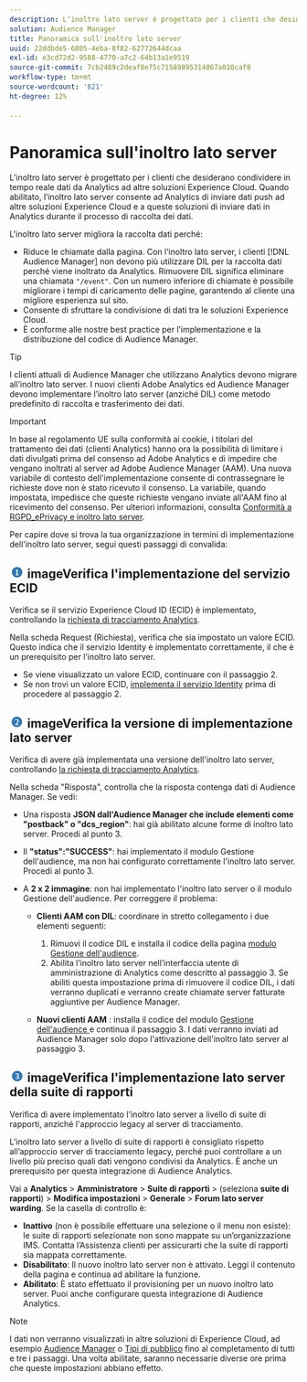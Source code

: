 ```yaml
---
description: L’inoltro lato server è progettato per i clienti che desiderano condividere in tempo reale dati da Analytics ad altre soluzioni Experience Cloud. Quando abilitato, l’inoltro lato server consente ad Analytics di inviare dati push ad altre soluzioni Experience Cloud e a queste soluzioni di inviare dati in Analytics durante il processo di raccolta dei dati.
solution: Audience Manager
title: Panoramica sull'inoltro lato server
uuid: 22ddbde5-6805-4eba-8f82-62772644dcaa
exl-id: e3cd72d2-9588-4770-a7c2-64b13a1e9519
source-git-commit: 7cb2489c2deaf8e75c71589895314067a010caf8
workflow-type: tm+mt
source-wordcount: '821'
ht-degree: 12%

---
```


# Panoramica sull&#39;inoltro lato server

L’inoltro lato server è progettato per i clienti che desiderano condividere in tempo reale dati da Analytics ad altre soluzioni Experience Cloud. Quando abilitato, l’inoltro lato server consente ad Analytics di inviare dati push ad altre soluzioni Experience Cloud e a queste soluzioni di inviare dati in Analytics durante il processo di raccolta dei dati.

L&#39;inoltro lato server migliora la raccolta dati perché:

* Riduce le chiamate dalla pagina. Con l’inoltro lato server, i clienti [!DNL Audience Manager] non devono più utilizzare DIL per la raccolta dati perché viene inoltrato da Analytics. Rimuovere DIL significa eliminare una chiamata `"/event"`. Con un numero inferiore di chiamate è possibile migliorare i tempi di caricamento delle pagine, garantendo al cliente una migliore esperienza sul sito.
* Consente di sfruttare la condivisione di dati tra le soluzioni Experience Cloud.
* È conforme alle nostre best practice per l’implementazione e la distribuzione del codice di Audience Manager.

>[!TIP]
>
>I clienti attuali di Audience Manager che utilizzano Analytics devono migrare all’inoltro lato server. I nuovi clienti Adobe Analytics ed Audience Manager devono implementare l’inoltro lato server (anziché DIL) come metodo predefinito di raccolta e trasferimento dei dati.

>[!IMPORTANT]
>In base al regolamento UE sulla conformità ai cookie, i titolari del trattamento dei dati (clienti Analytics) hanno ora la possibilità di limitare i dati divulgati prima del consenso ad Adobe Analytics e di impedire che vengano inoltrati al server ad Adobe Audience Manager (AAM). Una nuova variabile di contesto dell&#39;implementazione consente di contrassegnare le richieste dove non è stato ricevuto il consenso. La variabile, quando impostata, impedisce che queste richieste vengano inviate all&#39;AAM fino al ricevimento del consenso. Per ulteriori informazioni, consulta [Conformità a RGPD_ePrivacy e inoltro lato server](/help/admin/admin/c-server-side-forwarding/ssf-gdpr.md).

Per capire dove si trova la tua organizzazione in termini di implementazione dell&#39;inoltro lato server, segui questi passaggi di convalida:

## ![step1_icon.png ](assets/step1_icon.png) imageVerifica l&#39;implementazione del servizio ECID

Verifica se il servizio Experience Cloud ID (ECID) è implementato, controllando la [richiesta di tracciamento Analytics](https://experienceleague.adobe.com/docs/id-service/using/implementation/test-verify.html?lang=it).

Nella scheda Request (Richiesta), verifica che sia impostato un valore ECID. Questo indica che il servizio Identity è implementato correttamente, il che è un prerequisito per l’inoltro lato server.

* Se viene visualizzato un valore ECID, continuare con il passaggio 2.
* Se non trovi un valore ECID, [implementa il servizio Identity](https://experienceleague.adobe.com/docs/id-service/using/implementation/implementation-guides.html) prima di procedere al passaggio 2.

## ![step2_icon.png ](assets/step2_icon.png) imageVerifica la versione di implementazione lato server

Verifica di avere già implementata una versione dell&#39;inoltro lato server, controllando [la richiesta di tracciamento Analytics](/help/admin/admin/c-server-side-forwarding/ssf-verify.md).

Nella scheda &quot;Risposta&quot;, controlla che la risposta contenga dati di Audience Manager. Se vedi:

* Una risposta **JSON dall&#39;Audience Manager che include elementi come &quot;postback&quot; o &quot;dcs_region&quot;**: hai già abilitato alcune forme di inoltro lato server. Procedi al punto 3.
* Il **&quot;status&quot;:&quot;SUCCESS&quot;**: hai implementato il modulo Gestione dell&#39;audience, ma non hai configurato correttamente l&#39;inoltro lato server. Procedi al punto 3.
* A **2 x 2 immagine**: non hai implementato l&#39;inoltro lato server o il modulo Gestione dell&#39;audience. Per correggere il problema:

   * **Clienti AAM con DIL**: coordinare in stretto collegamento i due elementi seguenti:

      1. Rimuovi il codice DIL e installa il codice della pagina [modulo Gestione dell&#39;audience](https://experienceleague.adobe.com/docs/audience-manager/user-guide/implementation-integration-guides/integration-other-solutions/audience-management-module.html?lang=it).
      1. Abilita l’inoltro lato server nell’interfaccia utente di amministrazione di Analytics come descritto al passaggio 3. Se abiliti questa impostazione prima di rimuovere il codice DIL, i dati verranno duplicati e verranno create chiamate server fatturate aggiuntive per Audience Manager.
   * **Nuovi clienti AAM** : installa il codice del modulo  [Gestione dell&#39;audience ](https://experienceleague.adobe.com/docs/audience-manager/user-guide/implementation-integration-guides/integration-other-solutions/audience-management-module.html) e continua il passaggio 3. I dati verranno inviati ad Audience Manager solo dopo l&#39;attivazione dell&#39;inoltro lato server al passaggio 3.


## ![step3_icon.png ](assets/step3_icon.png) imageVerifica l&#39;implementazione lato server della suite di rapporti

Verifica di avere implementato l&#39;inoltro lato server a livello di suite di rapporti, anziché l&#39;approccio legacy al server di tracciamento.

L’inoltro lato server a livello di suite di rapporti è consigliato rispetto all’approccio server di tracciamento legacy, perché puoi controllare a un livello più preciso quali dati vengono condivisi da Analytics. È anche un prerequisito per questa integrazione di Audience Analytics.

Vai a **Analytics** > **Amministratore** > **Suite di rapporti** > (seleziona **suite di rapporti**) > **Modifica impostazioni** > **Generale** > **Forum lato server warding**. Se la casella di controllo è:

* **Inattivo**  (non è possibile effettuare una selezione o il menu non esiste): le suite di rapporti selezionate non sono mappate su un’organizzazione IMS. Contatta l’Assistenza clienti per assicurarti che la suite di rapporti sia mappata correttamente.
* **Disabilitato**: Il nuovo inoltro lato server non è attivato. Leggi il contenuto della pagina e continua ad abilitare la funzione.
* **Abilitato**: È stato effettuato il provisioning per un nuovo inoltro lato server. Puoi anche configurare questa integrazione di Audience Analytics.

>[!NOTE]
>
>I dati non verranno visualizzati in altre soluzioni di Experience Cloud, ad esempio [Audience Manager](https://docs.adobe.com/content/help/it-IT/experience-cloud/user-guides/home.translate.html) o [Tipi di pubblico](https://experienceleague.adobe.com/docs/core-services/interface/audiences/audience-library.html) fino al completamento di tutti e tre i passaggi. Una volta abilitate, saranno necessarie diverse ore prima che queste impostazioni abbiano effetto.
